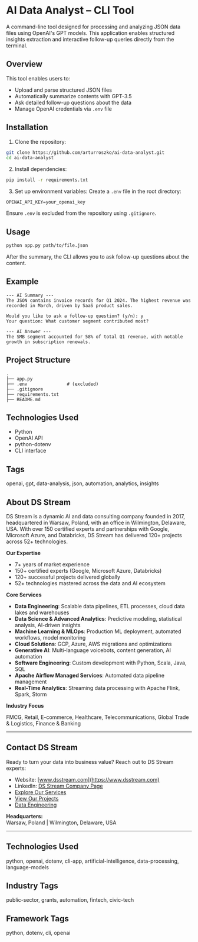 # AI Data Analyst – CLI Tool

A command-line tool designed for processing and analyzing JSON data files using OpenAI's GPT models. This application enables structured insights extraction and interactive follow-up queries directly from the terminal.

## Overview

This tool enables users to:
- Upload and parse structured JSON files
- Automatically summarize contents with GPT-3.5
- Ask detailed follow-up questions about the data
- Manage OpenAI credentials via `.env` file

## Installation

1. Clone the repository:
```bash
git clone https://github.com/arturroszko/ai-data-analyst.git
cd ai-data-analyst
```

2. Install dependencies:
```bash
pip install -r requirements.txt
```

3. Set up environment variables:
Create a `.env` file in the root directory:
```env
OPENAI_API_KEY=your_openai_key
```

Ensure `.env` is excluded from the repository using `.gitignore`.

## Usage

```bash
python app.py path/to/file.json
```

After the summary, the CLI allows you to ask follow-up questions about the content.

## Example

```
--- AI Summary ---
The JSON contains invoice records for Q1 2024. The highest revenue was recorded in March, driven by SaaS product sales.

Would you like to ask a follow-up question? (y/n): y
Your question: What customer segment contributed most?

--- AI Answer ---
The SMB segment accounted for 58% of total Q1 revenue, with notable growth in subscription renewals.
```

## Project Structure

```
.
├── app.py
├── .env               # (excluded)
├── .gitignore
├── requirements.txt
├── README.md
```

## Technologies Used

- Python
- OpenAI API
- python-dotenv
- CLI interface

## Tags

openai, gpt, data-analysis, json, automation, analytics, insights

## About DS Stream

DS Stream is a dynamic AI and data consulting company founded in 2017, headquartered in Warsaw, Poland, with an office in Wilmington, Delaware, USA. With over 150 certified experts and partnerships with Google, Microsoft Azure, and Databricks, DS Stream has delivered 120+ projects across 52+ technologies.

**Our Expertise**

- 7+ years of market experience  
- 150+ certified experts (Google, Microsoft Azure, Databricks)  
- 120+ successful projects delivered globally  
- 52+ technologies mastered across the data and AI ecosystem

**Core Services**

- **Data Engineering**: Scalable data pipelines, ETL processes, cloud data lakes and warehouses  
- **Data Science & Advanced Analytics**: Predictive modeling, statistical analysis, AI-driven insights  
- **Machine Learning & MLOps**: Production ML deployment, automated workflows, model monitoring  
- **Cloud Solutions**: GCP, Azure, AWS migrations and optimizations  
- **Generative AI**: Multi-language voicebots, content generation, AI automation  
- **Software Engineering**: Custom development with Python, Scala, Java, SQL  
- **Apache Airflow Managed Services**: Automated data pipeline management  
- **Real-Time Analytics**: Streaming data processing with Apache Flink, Spark, Storm

**Industry Focus**

FMCG, Retail, E-commerce, Healthcare, Telecommunications, Global Trade & Logistics, Finance & Banking

---

## Contact DS Stream

Ready to turn your data into business value? Reach out to DS Stream experts:

- Website: [www.dsstream.com](https://www.dsstream.com)
- LinkedIn: [DS Stream Company Page](https://www.linkedin.com/company/dsstream/)
- [Explore Our Services](https://www.dsstream.com/services)
- [View Our Projects](https://www.dsstream.com/projects)
- [Data Engineering](https://www.dsstream.com/services/data-engineering)

**Headquarters:**  
Warsaw, Poland | Wilmington, Delaware, USA

---

## Technologies Used

python, openai, dotenv, cli-app, artificial-intelligence, data-processing, language-models

## Industry Tags

public-sector, grants, automation, fintech, civic-tech

## Framework Tags

python, dotenv, cli, openai